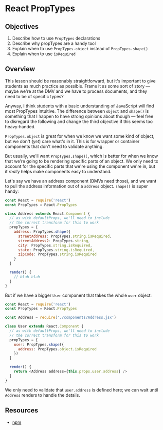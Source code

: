 # React PropTypes

## Objectives

1. Describe how to use `PropTypes` declarations
2. Describe why propTypes are a handy tool
3. Explain when to use `PropTypes.object` instead of `PropTypes.shape()`
4. Explain when to use `isRequired`

## Overview

This lesson should be reasonably straightforward, but it's important to give
students as much practice as possible. Frame it as some sort of story — maybe
we're at the DMV and we have to process documents, and they need to be of
specific types?

Anyway, I think students with a basic understanding of JavaScript will find most
PropTypes intuitive. The difference between `object` and `shape()` is something
that I happen to have strong opinions about though — feel free to disregard the
following and change the third objective if this seems too heavy-handed.

`PropTypes.object` is great for when we know we want some kind of object, but
we don't (yet) care what's in it. This is for wrapper or container components
that don't need to validate anything.

But usually, we'll want `PropTypes.shape()`, which is better for when we know
that we're going to be rendering specific parts of an object. We only need to
account for the specific parts that we're using the component we're in, but it
_really_ helps make components easy to understand.

Let's say we have an address component (DMVs need those), and we want to pull
the address information out of a `address` object. `shape()` is super handy:

```javascript
const React = require('react')
const PropTypes = React.PropTypes

class Address extends React.Component {
  // as with defaultProps, we'll need to include
  // the correct transform for this to work
  propTypes = {
    address: PropTypes.shape({
      streetAddress: PropTypes.string.isRequired,
      streetAddress2: PropTypes.string,
      city: PropTypes.string.isRequired,
      state: PropTypes.string.isRequired,
      zipCode: PropTypes.string.isRequired
    }
  }

  render() {
    // blah blah
  }
}
```

But if we have a bigger `User` component that takes the whole `user` object:

```javascript
const React = require('react')
const PropTypes = React.PropTypes

const Address = require('./components/Address.jsx')

class User extends React.Component {
  // as with defaultProps, we'll need to include
  // the correct transform for this to work
  propTypes = {
    user: PropTypes.shape({
      address: PropTypes.object.isRequired
    })
  }

  render() {
    return <Address address={this.props.user.address} />
  }
}
```

We only need to validate that `user.address` is defined here; we can wait until
`Address` renders to handle the details.

## Resources

- [npm](https://npmjs.org)
